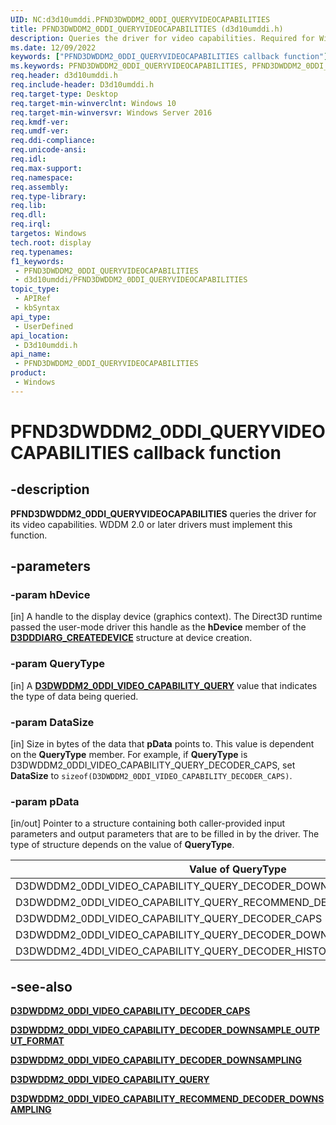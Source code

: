 ```yaml
---
UID: NC:d3d10umddi.PFND3DWDDM2_0DDI_QUERYVIDEOCAPABILITIES
title: PFND3DWDDM2_0DDI_QUERYVIDEOCAPABILITIES (d3d10umddi.h)
description: Queries the driver for video capabilities. Required for Windows Display Driver Model (WDDM) 2.0 or later drivers.
ms.date: 12/09/2022
keywords: ["PFND3DWDDM2_0DDI_QUERYVIDEOCAPABILITIES callback function"]
ms.keywords: PFND3DWDDM2_0DDI_QUERYVIDEOCAPABILITIES, PFND3DWDDM2_0DDI_QUERYVIDEOCAPABILITIES callback, d3d10umddi/pfnQueryVideoCapabilities, display.queryvideocapabilities, pfnQueryVideoCapabilities, pfnQueryVideoCapabilities callback function [Display Devices]
req.header: d3d10umddi.h
req.include-header: D3d10umddi.h
req.target-type: Desktop
req.target-min-winverclnt: Windows 10
req.target-min-winversvr: Windows Server 2016
req.kmdf-ver: 
req.umdf-ver: 
req.ddi-compliance: 
req.unicode-ansi: 
req.idl: 
req.max-support: 
req.namespace: 
req.assembly: 
req.type-library: 
req.lib: 
req.dll: 
req.irql: 
targetos: Windows
tech.root: display
req.typenames: 
f1_keywords:
 - PFND3DWDDM2_0DDI_QUERYVIDEOCAPABILITIES
 - d3d10umddi/PFND3DWDDM2_0DDI_QUERYVIDEOCAPABILITIES
topic_type:
 - APIRef
 - kbSyntax
api_type:
 - UserDefined
api_location:
 - D3d10umddi.h
api_name:
 - PFND3DWDDM2_0DDI_QUERYVIDEOCAPABILITIES
product:
 - Windows
---
```


# PFND3DWDDM2_0DDI_QUERYVIDEOCAPABILITIES callback function

## -description

**PFND3DWDDM2_0DDI_QUERYVIDEOCAPABILITIES** queries the driver for its video capabilities. WDDM 2.0 or later drivers must implement this function.

## -parameters

### -param hDevice

[in] A handle to the display device (graphics context). The Direct3D runtime passed the user-mode driver this handle as the **hDevice** member of the [**D3DDDIARG_CREATEDEVICE**](../d3dumddi/ns-d3dumddi-_d3dddiarg_createdevice.md) structure at device creation.

### -param QueryType

[in] A [**D3DWDDM2_0DDI_VIDEO_CAPABILITY_QUERY**](ne-d3d10umddi-d3dwddm2_0ddi_video_capability_query.md) value that indicates the type of data being queried.

### -param DataSize

[in] Size in bytes of the data that **pData** points to. This value is dependent on the **QueryType** member. For example, if **QueryType** is D3DWDDM2_0DDI_VIDEO_CAPABILITY_QUERY_DECODER_CAPS, set **DataSize** to ```sizeof(D3DWDDM2_0DDI_VIDEO_CAPABILITY_DECODER_CAPS)```.

### -param pData

[in/out] Pointer to a structure containing both caller-provided input parameters and output parameters that are to be filled in by the driver. The type of structure depends on the value of **QueryType**.

| Value of QueryType | Structure that pData points to |
| ------------------ | ------------------------------ |
| D3DWDDM2_0DDI_VIDEO_CAPABILITY_QUERY_DECODER_DOWNSAMPLING | [**D3DWDDM2_0DDI_VIDEO_CAPABILITY_DECODER_DOWNSAMPLING**](ns-d3d10umddi-d3dwddm2_0ddi_video_capability_decoder_downsampling.md) |
| D3DWDDM2_0DDI_VIDEO_CAPABILITY_QUERY_RECOMMEND_DECODER_DOWNSAMPLING | [**D3DWDDM2_0DDI_VIDEO_CAPABILITY_RECOMMEND_DECODER_DOWNSAMPLING**](ns-d3d10umddi-d3dwddm2_0ddi_video_capability_recommend_decoder_downsampling.md) |
| D3DWDDM2_0DDI_VIDEO_CAPABILITY_QUERY_DECODER_CAPS | [**D3DWDDM2_0DDI_VIDEO_CAPABILITY_DECODER_CAPS**](ns-d3d10umddi-d3dwddm2_0ddi_video_capability_decoder_caps.md) |
| D3DWDDM2_0DDI_VIDEO_CAPABILITY_QUERY_DECODER_DOWNSAMPLE_OUTPUT_FORMAT | [**D3DWDDM2_0DDI_VIDEO_CAPABILITY_DECODER_DOWNSAMPLE_OUTPUT_FORMAT**](ns-d3d10umddi-d3dwddm2_0ddi_video_capability_decoder_downsample_output_format.md) |
| D3DWDDM2_4DDI_VIDEO_CAPABILITY_QUERY_DECODER_HISTOGRAM | [**D3DWDDM2_4DDI_VIDEO_CAPABILITY_DECODER_HISTOGRAM**](ns-d3d10umddi-d3dwddm2_4ddi_video_capability_decoder_histogram.md) |

## -see-also

[**D3DWDDM2_0DDI_VIDEO_CAPABILITY_DECODER_CAPS**](ns-d3d10umddi-d3dwddm2_0ddi_video_capability_decoder_caps.md)

[**D3DWDDM2_0DDI_VIDEO_CAPABILITY_DECODER_DOWNSAMPLE_OUTPUT_FORMAT**](ns-d3d10umddi-d3dwddm2_0ddi_video_capability_decoder_downsample_output_format.md)

[**D3DWDDM2_0DDI_VIDEO_CAPABILITY_DECODER_DOWNSAMPLING**](ns-d3d10umddi-d3dwddm2_0ddi_video_capability_decoder_downsampling.md)

[**D3DWDDM2_0DDI_VIDEO_CAPABILITY_QUERY**](ne-d3d10umddi-d3dwddm2_0ddi_video_capability_query.md)

[**D3DWDDM2_0DDI_VIDEO_CAPABILITY_RECOMMEND_DECODER_DOWNSAMPLING**](ns-d3d10umddi-d3dwddm2_0ddi_video_capability_recommend_decoder_downsampling.md)
